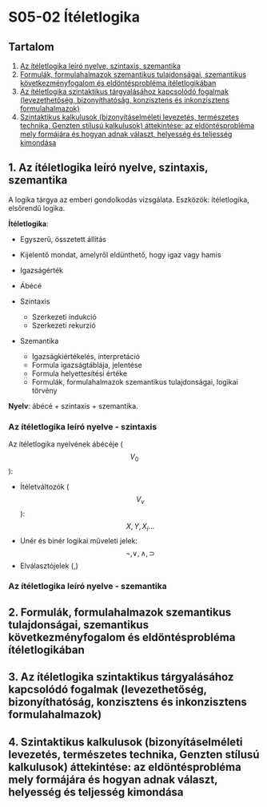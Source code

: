 S05-02 Ítéletlogika
=======================================
Tartalom
---------------------------------------
1. [Az ítéletlogika leíró nyelve, szintaxis, szemantika](#chapter01)
2. [Formulák, formulahalmazok szemantikus tulajdonságai, szemantikus következményfogalom és eldöntésprobléma ítéletlogikában](#chapter02)
3. [Az ítéletlogika szintaktikus tárgyalásához kapcsolódó fogalmak (levezethetőség, bizonyíthatóság, konzisztens és inkonzisztens formulahalmazok)](#chapter03)
4. [Szintaktikus kalkulusok (bizonyításelméleti levezetés, természetes technika, Genzten stílusú kalkulusok) áttekintése: az eldöntésprobléma mely formájára és hogyan adnak választ, helyesség és teljesség kimondása](#chapter04)

## 1. Az ítéletlogika leíró nyelve, szintaxis, szemantika <a name="chapter01"></a>

A logika tárgya az emberi gondolkodás vizsgálata. Eszközök: ítéletlogika, elsőrendű logika.

**Ítéletlogika**:
  - Egyszerű, összetett állítás
  - Kijelentő mondat, amelyről eldünthető, hogy igaz vagy hamis
  - Igazságérték

- Ábécé
- Szintaxis
  - Szerkezeti indukció
  - Szerkezeti rekurzió
- Szemantika
  - Igazságkiértékelés, interpretáció
  - Formula igazságtáblája, jelentése
  - Formula helyettesítési értéke
  - Formulák, formulahalmazok szemantikus tulajdonságai, logikai törvény

**Nyelv**: ábécé + szintaxis + szemantika.

### Az ítéletlogika leíró nyelve - szintaxis

Az ítéletlogika nyelvének ábécéje ($$V_0$$):
  - Ítéletváltozók ($$V_v$$): $$X, Y, X_i...$$
  - Unér és binér logikai műveleti jelek: $$\neg, \lor, \land, \supset$$
  - Elválasztójelek (,)

### Az ítéletlogika leíró nyelve - szemantika  

## 2. Formulák, formulahalmazok szemantikus tulajdonságai, szemantikus következményfogalom és eldöntésprobléma ítéletlogikában <a name="chapter02"></a>

## 3. Az ítéletlogika szintaktikus tárgyalásához kapcsolódó fogalmak (levezethetőség, bizonyíthatóság, konzisztens és inkonzisztens formulahalmazok) <a name="chapter03"></a>

## 4. Szintaktikus kalkulusok (bizonyításelméleti levezetés, természetes technika, Genzten stílusú kalkulusok) áttekintése: az eldöntésprobléma mely formájára és hogyan adnak választ, helyesség és teljesség kimondása <a name="chapter04"></a>
